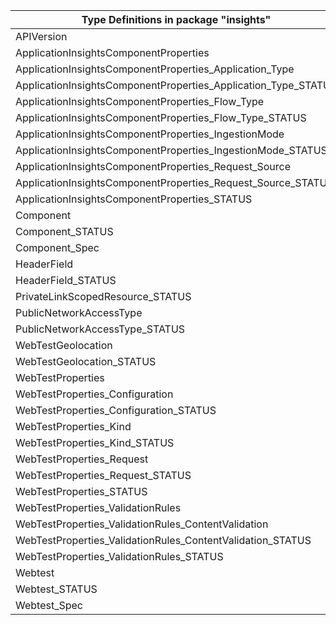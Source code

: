 | Type Definitions in package "insights"                         | v1api20180501preview | v1api20200202 | v1beta20180501preview | v1beta20200202 |
|----------------------------------------------------------------|----------------------|---------------|-----------------------|----------------|
| APIVersion                                                     | v1api20180501preview | v1api20200202 | v1beta20180501preview | v1beta20200202 |
| ApplicationInsightsComponentProperties                         |                      | v1api20200202 |                       | v1beta20200202 |
| ApplicationInsightsComponentProperties_Application_Type        |                      | v1api20200202 |                       | v1beta20200202 |
| ApplicationInsightsComponentProperties_Application_Type_STATUS |                      | v1api20200202 |                       | v1beta20200202 |
| ApplicationInsightsComponentProperties_Flow_Type               |                      | v1api20200202 |                       | v1beta20200202 |
| ApplicationInsightsComponentProperties_Flow_Type_STATUS        |                      | v1api20200202 |                       | v1beta20200202 |
| ApplicationInsightsComponentProperties_IngestionMode           |                      | v1api20200202 |                       | v1beta20200202 |
| ApplicationInsightsComponentProperties_IngestionMode_STATUS    |                      | v1api20200202 |                       | v1beta20200202 |
| ApplicationInsightsComponentProperties_Request_Source          |                      | v1api20200202 |                       | v1beta20200202 |
| ApplicationInsightsComponentProperties_Request_Source_STATUS   |                      | v1api20200202 |                       | v1beta20200202 |
| ApplicationInsightsComponentProperties_STATUS                  |                      | v1api20200202 |                       | v1beta20200202 |
| Component                                                      |                      | v1api20200202 |                       | v1beta20200202 |
| Component_STATUS                                               |                      | v1api20200202 |                       | v1beta20200202 |
| Component_Spec                                                 |                      | v1api20200202 |                       | v1beta20200202 |
| HeaderField                                                    | v1api20180501preview |               | v1beta20180501preview |                |
| HeaderField_STATUS                                             | v1api20180501preview |               | v1beta20180501preview |                |
| PrivateLinkScopedResource_STATUS                               |                      | v1api20200202 |                       | v1beta20200202 |
| PublicNetworkAccessType                                        |                      | v1api20200202 |                       | v1beta20200202 |
| PublicNetworkAccessType_STATUS                                 |                      | v1api20200202 |                       | v1beta20200202 |
| WebTestGeolocation                                             | v1api20180501preview |               | v1beta20180501preview |                |
| WebTestGeolocation_STATUS                                      | v1api20180501preview |               | v1beta20180501preview |                |
| WebTestProperties                                              | v1api20180501preview |               | v1beta20180501preview |                |
| WebTestProperties_Configuration                                | v1api20180501preview |               | v1beta20180501preview |                |
| WebTestProperties_Configuration_STATUS                         | v1api20180501preview |               | v1beta20180501preview |                |
| WebTestProperties_Kind                                         | v1api20180501preview |               | v1beta20180501preview |                |
| WebTestProperties_Kind_STATUS                                  | v1api20180501preview |               | v1beta20180501preview |                |
| WebTestProperties_Request                                      | v1api20180501preview |               | v1beta20180501preview |                |
| WebTestProperties_Request_STATUS                               | v1api20180501preview |               | v1beta20180501preview |                |
| WebTestProperties_STATUS                                       | v1api20180501preview |               | v1beta20180501preview |                |
| WebTestProperties_ValidationRules                              | v1api20180501preview |               | v1beta20180501preview |                |
| WebTestProperties_ValidationRules_ContentValidation            | v1api20180501preview |               | v1beta20180501preview |                |
| WebTestProperties_ValidationRules_ContentValidation_STATUS     | v1api20180501preview |               | v1beta20180501preview |                |
| WebTestProperties_ValidationRules_STATUS                       | v1api20180501preview |               | v1beta20180501preview |                |
| Webtest                                                        | v1api20180501preview |               | v1beta20180501preview |                |
| Webtest_STATUS                                                 | v1api20180501preview |               | v1beta20180501preview |                |
| Webtest_Spec                                                   | v1api20180501preview |               | v1beta20180501preview |                |
